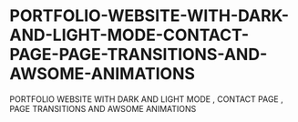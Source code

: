 # PORTFOLIO-WEBSITE-WITH-DARK-AND-LIGHT-MODE-CONTACT-PAGE-PAGE-TRANSITIONS-AND-AWSOME-ANIMATIONS
PORTFOLIO WEBSITE WITH DARK AND LIGHT MODE , CONTACT PAGE , PAGE TRANSITIONS AND AWSOME ANIMATIONS
